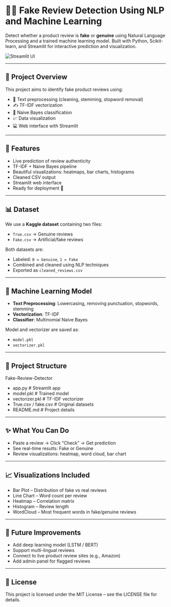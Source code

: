 # 🕵️‍♀️ Fake Review Detection Using NLP and Machine Learning

Detect whether a product review is **fake** or **genuine** using Natural Language Processing and a trained machine learning model. Built with Python, Scikit-learn, and Streamlit for interactive prediction and visualization.

![Streamlit UI](https://img.shields.io/badge/Made%20With-Streamlit-red?logo=streamlit)

---

## 📌 Project Overview

This project aims to identify fake product reviews using:
- 🧹 Text preprocessing (cleaning, stemming, stopword removal)
- ✍️ TF-IDF vectorization
- 🧠 Naive Bayes classification
- 📈 Data visualization
- 💻 Web interface with Streamlit

---

## 🎯 Features

- Live prediction of review authenticity  
- TF-IDF + Naive Bayes pipeline  
- Beautiful visualizations: heatmaps, bar charts, histograms  
- Cleaned CSV output  
- Streamlit web interface  
- Ready for deployment 🚀

---

## 📊 Dataset

We use a **Kaggle dataset** containing two files:

- `True.csv` → Genuine reviews  
- `Fake.csv` → Artificial/fake reviews  

Both datasets are:
- Labeled: `0 = Genuine`, `1 = Fake`
- Combined and cleaned using NLP techniques
- Exported as `cleaned_reviews.csv`

---

## 🧠 Machine Learning Model

- **Text Preprocessing**: Lowercasing, removing punctuation, stopwords, stemming
- **Vectorization**: TF-IDF
- **Classifier**: Multinomial Naive Bayes

Model and vectorizer are saved as:
- `model.pkl`
- `vectorizer.pkl`

---

## 📁 Project Structure
Fake-Review-Detector
* app.py # Streamlit app
* model.pkl # Trained model
* vectorizer.pkl # TF-IDF vectorizer
* True.csv / fake.csv # Original datasets
* README.md # Project details

---

## ✨ What You Can Do
* Paste a review → Click “Check” → Get prediction
* See real-time results: Fake or Genuine
* Review visualizations: heatmap, word cloud, bar chart

---

## 📈 Visualizations Included
* Bar Plot – Distribution of fake vs real reviews
* Line Chart – Word count per review
* Heatmap – Correlation matrix
* Histogram – Review length
* WordCloud – Most frequent words in fake/genuine reviews

---

## 🧠 Future Improvements
* Add deep learning model (LSTM / BERT)
* Support multi-lingual reviews
* Connect to live product review sites (e.g., Amazon)
* Add admin panel for flagged reviews

---

## 📃 License
This project is licensed under the MIT License – see the LICENSE file for details.
